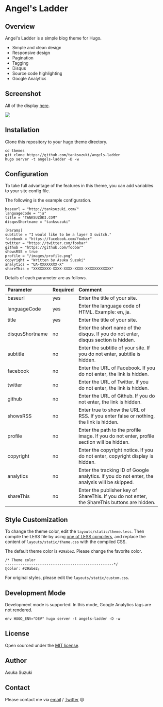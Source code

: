 # Angel's Ladder

## Overview

Angel's Ladder is a simple blog theme for Hugo.

* Simple and clean design
* Responsive design
* Pagination
* Tagging
* Disqus
* Source code highlighting
* Google Analytics

## Screenshot

All of the display [here](https://github.com/tanksuzuki/angels-ladder/tree/master/images/tn_full.png).

![](https://raw.githubusercontent.com/tanksuzuki/angels-ladder/master/images/readme.png?token=ALXg6utVKJxUhSjlO_-voAEgA75oYTseks5VXtd1wA%3D%3D)  


## Installation

Clone this repository to your hugo theme directory.

```
cd themes
git clone https://github.com/tanksuzuki/angels-ladder
hugo server -t angels-ladder -D -w
```


## Configuration

To take full advantage of the features in this theme, you can add variables to your site config file.

The following is the example configuration.

```
baseurl = "http://tanksuzuki.com/"
languageCode = "ja"
title = "TANKSUZUKI.COM"
disqusShortname = "tanksuzuki"

[Params]
subtitle = "I would like to be a layer 3 switch."
facebook = "https://facebook.com/foobar"
twitter = "https://twitter.com/foobar"
github = "https://github.com/foobar"
showsRSS = true
profile = "/images/profile.png"
copyright = "Written by Asuka Suzuki"
analytics = "UA-XXXXXXXX-X"
shareThis = "XXXXXXXX-XXXX-XXXX-XXXX-XXXXXXXXXXXX"
```

Details of each parameter are as follows.

| Parameter | Required | Comment |
| :--- | :--- | :--- |
| baseurl | yes | Enter the title of your site. |
| languageCode | yes | Enter the language code of HTML. Example: en, ja. |
| title | yes | Enter the title of your site. |
| disqusShortname | no | Enter the short name of the disqus. If you do not enter, disqus section is hidden. |
| subtitle | no | Enter the subtitle of your site. If you do not enter, subtitle is hidden. |
| facebook | no | Enter the URL of Facebook. If you do not enter, the link is hidden. |
| twitter | no | Enter the URL of Twitter. If you do not enter, the link is hidden. |
| github | no | Enter the URL of Github. If you do not enter, the link is hidden. |
| showsRSS | no | Enter true to show the URL of RSS. If you enter false or nothing, the link is hidden. |
| profile | no | Enter the path to the profile image. If you do not enter, profile section will be hidden. |
| copyright | no | Enter the copyright notice. If you do not enter, copyright display is hidden. |
| analytics | no | Enter the tracking ID of Google analytics. If you do not enter, the analysis will be skipped. |
| shareThis | no | Enter the publisher key of ShareThis. If you do not enter, the ShareThis buttons are hidden. |


## Style Customization

To change the theme color, edit the `layouts/static/theme.less`.
Then compile the LESS file by using [one of LESS compilers](http://leafo.net/lessphp/editor.html),
and replace the content of `layouts/static/theme.css` with the compiled CSS.

The default theme color is `#29abe2`.
Please change the favorite color.

```
/* Theme color
--------------------------------------------------*/
@color: #29abe2;
```

For original styles, please edit the `layouts/static/custom.css`.

## Development Mode

 Development mode is supported. In this mode, Google Analytics tags are not rendered.

```
env HUGO_ENV="DEV" hugo server -t angels-ladder -D -w
```

## License

Open sourced under the [MIT license](https://github.com/tanksuzuki/angels-ladder/blob/master/LICENSE.md).


## Author

Asuka Suzuki


## Contact

Please contact me via [email](https://github.com/tanksuzuki) / [Twitter](https://twitter.com/tanksuzuki) :smile:
